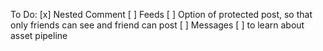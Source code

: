 To Do: 
[x] Nested Comment
[ ] Feeds
[ ] Option of protected post, so that only friends can see and friend can post
[ ] Messages
[ ] to learn about asset pipeline
